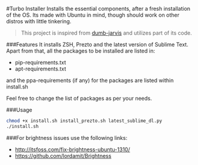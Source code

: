 #Turbo Installer
Installs the essential components, after a fresh installation of the OS. Its made with Ubuntu in mind, though should work on other distros with little tinkering.

>This project is inspired from [dumb-jarvis](https://github.com/bhanuvrat/dumb-jarvis) and utilizes part of its code.

###Features
It installs ZSH, Prezto and the latest version of Sublime Text.
Apart from that, all the packages to be installed are listed in:

* pip-requirements.txt
* apt-requirements.txt

and the ppa-requirements (if any) for the packages are listed within install.sh


Feel free to change the list of packages as per your needs.

###Usage
```sh
chmod +x install.sh install_prezto.sh latest_sublime_dl.py
./install.sh
```

###For brightness issues use the following links:
* http://itsfoss.com/fix-brightness-ubuntu-1310/
* https://github.com/lordamit/Brightness
